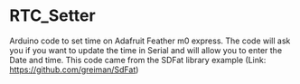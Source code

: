 # RTC_Setter
Arduino code to set time on Adafruit Feather m0 express. The code will ask you if you want to update the time in Serial and will allow you to enter the Date and time. 
This code came from the SDFat library example (Link: https://github.com/greiman/SdFat)
